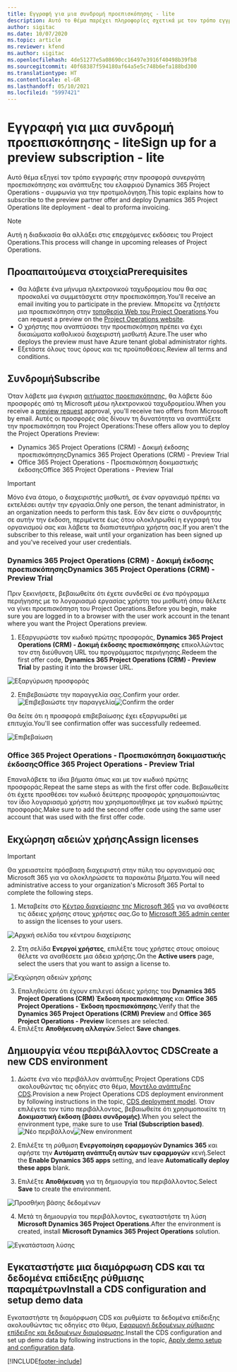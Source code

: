 ```yaml
---
title: Εγγραφή για μια συνδρομή προεπισκόπησης - lite
description: Αυτό το θέμα παρέχει πληροφορίες σχετικά με τον τρόπο εγγραφής και την ελαφριά ανάπτυξη του Project Operations - συμφωνία για προτιμολόγηση.
author: sigitac
ms.date: 10/07/2020
ms.topic: article
ms.reviewer: kfend
ms.author: sigitac
ms.openlocfilehash: 4de51277e5a08690cc16497e3916f40498b39fb8
ms.sourcegitcommit: 40f68387f594180af64a5e5c748b6efa188bd300
ms.translationtype: HT
ms.contentlocale: el-GR
ms.lasthandoff: 05/10/2021
ms.locfileid: "5997421"
---
```

# <a name="sign-up-for-a-preview-subscription---lite"></a><span data-ttu-id="36096-103">Εγγραφή για μια συνδρομή προεπισκόπησης - lite</span><span class="sxs-lookup"><span data-stu-id="36096-103">Sign up for a preview subscription - lite</span></span> 

<span data-ttu-id="36096-104">Αυτό θέμα εξηγεί τον τρόπο εγγραφής στην προσφορά συνεργάτη προεπισκόπησης και ανάπτυξης του ελαφριού Dynamics 365 Project Operations - συμφωνία για την προτιμολόγηση.</span><span class="sxs-lookup"><span data-stu-id="36096-104">This topic explains how to subscribe to the preview partner offer and deploy Dynamics 365 Project Operations lite deployment - deal to proforma invoicing.</span></span>

> [!NOTE]
> <span data-ttu-id="36096-105">Αυτή η διαδικασία θα αλλάξει στις επερχόμενες εκδόσεις του Project Operations.</span><span class="sxs-lookup"><span data-stu-id="36096-105">This process will change in upcoming releases of Project Operations.</span></span>

## <a name="prerequisites"></a><span data-ttu-id="36096-106">Προαπαιτούμενα στοιχεία</span><span class="sxs-lookup"><span data-stu-id="36096-106">Prerequisites</span></span>

- <span data-ttu-id="36096-107">Θα λάβετε ένα μήνυμα ηλεκτρονικού ταχυδρομείου που θα σας προσκαλεί να συμμετάσχετε στην προεπισκόπηση.</span><span class="sxs-lookup"><span data-stu-id="36096-107">You'll receive an email inviting you to participate in the preview.</span></span> <span data-ttu-id="36096-108">Μπορείτε να ζητήσετε μια προεπισκόπηση στην [τοποθεσία Web του Project Operations](https://dynamics.microsoft.com/en-us/project-operations/overview/).</span><span class="sxs-lookup"><span data-stu-id="36096-108">You can request a preview on the [Project Operations website](https://dynamics.microsoft.com/en-us/project-operations/overview/).</span></span>
- <span data-ttu-id="36096-109">Ο χρήστης που αναπτύσσει την προεπισκόπηση πρέπει να έχει δικαιώματα καθολικού διαχειριστή μισθωτή Azure.</span><span class="sxs-lookup"><span data-stu-id="36096-109">The user who deploys the preview must have Azure tenant global administrator rights.</span></span>
- <span data-ttu-id="36096-110">Εξετάστε όλους τους όρους και τις προϋποθέσεις.</span><span class="sxs-lookup"><span data-stu-id="36096-110">Review all terms and conditions.</span></span>

## <a name="subscribe"></a><span data-ttu-id="36096-111">Συνδρομή</span><span class="sxs-lookup"><span data-stu-id="36096-111">Subscribe</span></span>

<span data-ttu-id="36096-112">Όταν λάβετε μια έγκριση [αιτήματος προεπισκόπησης](https://forms.office.com/FormsPro/Pages/ResponsePage.aspx?id=v4j5cvGGr0GRqy180BHbR56j8lZs0FdAvwT75_WNFyxUMkRDV1NYQU5TNjE2VjhKOVBUNVg2R0s1NC4u), θα λάβετε δύο προσφορές από τη Microsoft μέσω ηλεκτρονικού ταχυδρομείου.</span><span class="sxs-lookup"><span data-stu-id="36096-112">When you receive a [preview request](https://forms.office.com/FormsPro/Pages/ResponsePage.aspx?id=v4j5cvGGr0GRqy180BHbR56j8lZs0FdAvwT75_WNFyxUMkRDV1NYQU5TNjE2VjhKOVBUNVg2R0s1NC4u) approval, you'll receive two offers from Microsoft by email.</span></span> <span data-ttu-id="36096-113">Αυτές οι προσφορές σάς δίνουν τη δυνατότητα να αναπτύξετε την προεπισκόπηση του Project Operations:</span><span class="sxs-lookup"><span data-stu-id="36096-113">These offers allow you to deploy the Project Operations Preview:</span></span>

- <span data-ttu-id="36096-114">Dynamics 365 Project Operations (CRM) - Δοκιμή έκδοσης προεπισκόπησης</span><span class="sxs-lookup"><span data-stu-id="36096-114">Dynamics 365 Project Operations (CRM) - Preview Trial</span></span>
- <span data-ttu-id="36096-115">Office 365 Project Operations - Προεπισκόπηση δοκιμαστικής έκδοσης</span><span class="sxs-lookup"><span data-stu-id="36096-115">Office 365 Project Operations - Preview Trial</span></span>

> [!IMPORTANT]
> <span data-ttu-id="36096-116">Μόνο ένα άτομο, ο διαχειριστής μισθωτή, σε έναν οργανισμό πρέπει να εκτελέσει αυτήν την εργασία.</span><span class="sxs-lookup"><span data-stu-id="36096-116">Only one person, the tenant administrator, in an organization needs to perform this task.</span></span> <span data-ttu-id="36096-117">Εάν δεν είστε ο συνδρομητής σε αυτήν την έκδοση, περιμένετε έως ότου ολοκληρωθεί η εγγραφή του οργανισμού σας και λάβετε τα διαπιστευτήρια χρήστη σας.</span><span class="sxs-lookup"><span data-stu-id="36096-117">If you aren't the subscriber to this release, wait until your organization has been signed up and you've received your user credentials.</span></span>

### <a name="dynamics-365-project-operations-crm---preview-trial"></a><span data-ttu-id="36096-118">Dynamics 365 Project Operations (CRM) - Δοκιμή έκδοσης προεπισκόπησης</span><span class="sxs-lookup"><span data-stu-id="36096-118">Dynamics 365 Project Operations (CRM) - Preview Trial</span></span> 

<span data-ttu-id="36096-119">Πριν ξεκινήσετε, βεβαιωθείτε ότι έχετε συνδεθεί σε ένα πρόγραμμα περιήγησης με το λογαριασμό εργασίας χρήστη του μισθωτή όπου θέλετε να γίνει προεπισκόπηση του Project Operations.</span><span class="sxs-lookup"><span data-stu-id="36096-119">Before you begin, make sure you are logged in to a browser with the user work account in the tenant where you want the Project Operations preview.</span></span>

1. <span data-ttu-id="36096-120">Εξαργυρώστε τον κωδικό πρώτης προσφοράς, **Dynamics 365 Project Operations (CRM) - Δοκιμή έκδοσης προεπισκόπησης** επικολλώντας τον στη διεύθυνση URL του προγράμματος περιήγησης.</span><span class="sxs-lookup"><span data-stu-id="36096-120">Redeem the first offer code, **Dynamics 365 Project Operations (CRM) - Preview Trial** by pasting it into the browser URL.</span></span>

![Εξαργύρωση προσφοράς](./media/16RedeemFirstOfferNew.png)

2. <span data-ttu-id="36096-122">Επιβεβαιώστε την παραγγελία σας.</span><span class="sxs-lookup"><span data-stu-id="36096-122">Confirm your order.</span></span>
<span data-ttu-id="36096-123">![Επιβεβαιώστε την παραγγελία](./media/17ConfirmOrderNew.png)</span><span class="sxs-lookup"><span data-stu-id="36096-123">![Confirm the order](./media/17ConfirmOrderNew.png)</span></span>

<span data-ttu-id="36096-124">Θα δείτε ότι η προσφορά επιβεβαίωσης έχει εξαργυρωθεί με επιτυχία.</span><span class="sxs-lookup"><span data-stu-id="36096-124">You'll see confirmation offer was successfully redeemed.</span></span>

![Επιβεβαίωση](./media/18OrderConfirmationNew.png)

### <a name="office-365-project-operations---preview-trial"></a><span data-ttu-id="36096-126">Office 365 Project Operations - Προεπισκόπηση δοκιμαστικής έκδοσης</span><span class="sxs-lookup"><span data-stu-id="36096-126">Office 365 Project Operations - Preview Trial</span></span>

<span data-ttu-id="36096-127">Επαναλάβετε τα ίδια βήματα όπως και με τον κωδικό πρώτης προσφοράς.</span><span class="sxs-lookup"><span data-stu-id="36096-127">Repeat the same steps as with the first offer code.</span></span> <span data-ttu-id="36096-128">Βεβαιωθείτε ότι έχετε προσθέσει τον κωδικό δεύτερης προσφοράς χρησιμοποιώντας τον ίδιο λογαριασμό χρήστη που χρησιμοποιήθηκε με τον κωδικό πρώτης προσφοράς.</span><span class="sxs-lookup"><span data-stu-id="36096-128">Make sure to add the second offer code using the same user account that was used with the first offer code.</span></span>

## <a name="assign-licenses"></a><span data-ttu-id="36096-129">Εκχώρηση αδειών χρήσης</span><span class="sxs-lookup"><span data-stu-id="36096-129">Assign licenses</span></span>

> [!IMPORTANT]
> <span data-ttu-id="36096-130">Θα χρειαστείτε πρόσβαση διαχειριστή στην πύλη του οργανισμού σας Microsoft 365 για να ολοκληρώσετε τα παρακάτω βήματα.</span><span class="sxs-lookup"><span data-stu-id="36096-130">You will need administrative access to your organization's Microsoft 365 Portal to complete the following steps.</span></span>


1. <span data-ttu-id="36096-131">Μεταβείτε στο [Κέντρο διαχείρισης της Microsoft 365](https://portal.office.com/) για να αναθέσετε τις άδειες χρήσης στους χρήστες σας.</span><span class="sxs-lookup"><span data-stu-id="36096-131">Go to [Microsoft 365 admin center](https://portal.office.com/) to assign the licenses to your users.</span></span>

![Αρχική σελίδα του κέντρου διαχείρισης](./media/14AdminPortal.png)

2. <span data-ttu-id="36096-133">Στη σελίδα **Ενεργοί χρήστες**, επιλέξτε τους χρήστες στους οποίους θέλετε να αναθέσετε μια άδεια χρήσης.</span><span class="sxs-lookup"><span data-stu-id="36096-133">On the **Active users** page, select the users that you want to assign a license to.</span></span>

![Εκχώρηση αδειών χρήσης](./media/15AssignLicenses.png)

3. <span data-ttu-id="36096-135">Επαληθεύστε ότι έχουν επιλεγεί άδειες χρήσης του **Dynamics 365 Project Operations (CRM) Έκδοση προεπισκόπησης** και **Office 365 Project Operations - Έκδοση προεπισκόπησης**.</span><span class="sxs-lookup"><span data-stu-id="36096-135">Verify that the **Dynamics 365 Project Operations (CRM) Preview** and **Office 365 Project Operations - Preview** licenses are selected.</span></span> 
4. <span data-ttu-id="36096-136">Επιλέξτε **Αποθήκευση αλλαγών**.</span><span class="sxs-lookup"><span data-stu-id="36096-136">Select **Save changes**.</span></span>

## <a name="create-a-new-cds-environment"></a><span data-ttu-id="36096-137">Δημιουργία νέου περιβάλλοντος CDS</span><span class="sxs-lookup"><span data-stu-id="36096-137">Create a new CDS environment</span></span>

1. <span data-ttu-id="36096-138">Δώστε ένα νέο περιβάλλον ανάπτυξης Project Operations CDS ακολουθώντας τις οδηγίες στο θέμα, [Μοντέλο ανάπτυξης CDS](lite-deployment.md).</span><span class="sxs-lookup"><span data-stu-id="36096-138">Provision a new Project Operations CDS deployment environment by following instructions in the topic, [CDS deployment model](lite-deployment.md).</span></span> <span data-ttu-id="36096-139">Όταν επιλέγετε τον τύπο περιβάλλοντος, βεβαιωθείτε ότι χρησιμοποιείτε τη **Δοκιμαστική έκδοση (βάσει συνδρομής)**.</span><span class="sxs-lookup"><span data-stu-id="36096-139">When you select the environment type, make sure to use **Trial (Subscription based)**.</span></span>
<span data-ttu-id="36096-140">![Νέο περιβάλλον](./media/19CreateEnvironment.png)</span><span class="sxs-lookup"><span data-stu-id="36096-140">![New environment](./media/19CreateEnvironment.png)</span></span>

2. <span data-ttu-id="36096-141">Επιλέξτε τη ρύθμιση **Ενεργοποίηση εφαρμογών Dynamics 365** και αφήστε την **Αυτόματη ανάπτυξη αυτών των εφαρμογών** κενή.</span><span class="sxs-lookup"><span data-stu-id="36096-141">Select the **Enable Dynamics 365 apps** setting, and leave **Automatically deploy these apps** blank.</span></span>  
3. <span data-ttu-id="36096-142">Επιλέξτε **Αποθήκευση** για τη δημιουργία του περιβάλλοντος.</span><span class="sxs-lookup"><span data-stu-id="36096-142">Select **Save** to create the environment.</span></span>

![Προσθήκη βάσης δεδομένων](./media/20CreateEnvironment1.png)

4. <span data-ttu-id="36096-144">Μετά τη δημιουργία του περιβάλλοντος, εγκαταστήστε τη λύση **Microsoft Dynamics 365 Project Operations**.</span><span class="sxs-lookup"><span data-stu-id="36096-144">After the environment is created, install **Microsoft Dynamics 365 Project Operations** solution.</span></span> 

![Εγκατάσταση λύσης](./media/21InstallSolution.png)

## <a name="install-a-cds-configuration-and-setup-demo-data"></a><span data-ttu-id="36096-146">Εγκαταστήστε μια διαμόρφωση CDS και τα δεδομένα επίδειξης ρύθμισης παραμέτρων</span><span class="sxs-lookup"><span data-stu-id="36096-146">Install a CDS configuration and setup demo data</span></span>

<span data-ttu-id="36096-147">Εγκαταστήστε τη διαμόρφωση CDS και ρυθμίστε τα δεδομένα επίδειξης ακολουθώντας τις οδηγίες στο θέμα, [Εφαρμογή δεδομένων ρύθμισης επίδειξης και δεδομένων διαμόρφωσης](lite-apply-demo-setup-config-data.md).</span><span class="sxs-lookup"><span data-stu-id="36096-147">Install the CDS configuration and set up demo data by following instructions in the topic, [Apply demo setup and configuration data](lite-apply-demo-setup-config-data.md).</span></span>


[!INCLUDE[footer-include](../includes/footer-banner.md)]